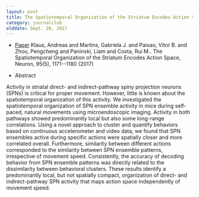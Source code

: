 ```yaml
---
layout: post
title: The Spatiotemporal Organization of the Striatum Encodes Action Space (2017)
category: journalclub
olddate: Sept. 20, 2017
---
```


* [Paper](http://dx.doi.org/10.1016/j.neuron.2017.08.015) Klaus, Andreas and Martins, Gabriela J. and Paixao, Vitor B. and Zhou, Pengcheng and Paninski, Liam and Costa, Rui M.. The Spatiotemporal Organization of the Striatum Encodes Action Space, Neuron, 95(5), 1171--1180 (2017)

* Abstract

Activity in striatal direct- and indirect-pathway spiny projection neurons (SPNs) is critical for proper movement. However, little is known about the spatiotemporal organization of this activity. We investigated the spatiotemporal organization of SPN ensemble activity in mice during self-paced, natural movements using microendoscopic imaging. Activity in both pathways showed predominantly local but also some long-range correlations. Using a novel approach to cluster and quantify behaviors based on continuous accelerometer and video data, we found that SPN ensembles active during specific actions were spatially closer and more correlated overall. Furthermore, similarity between different actions corresponded to the similarity between SPN ensemble patterns, irrespective of movement speed. Consistently, the accuracy of decoding behavior from SPN ensemble patterns was directly related to the dissimilarity between behavioral clusters. These results identify a predominantly local, but not spatially compact, organization of direct- and indirect-pathway SPN activity that maps action space independently of movement speed.






